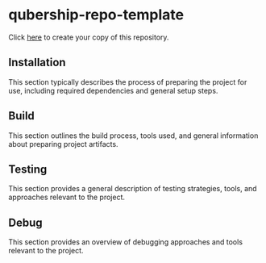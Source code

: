 # qubership-repo-template

Click [here](https://github.com/Netcracker/qubership-repo-template/generate) to create your copy of this repository.

## Installation

This section typically describes the process of preparing the project for use, including required dependencies and general setup steps.

## Build

This section outlines the build process, tools used, and general information about preparing project artifacts.

## Testing

This section provides a general description of testing strategies, tools, and approaches relevant to the project.

## Debug

This section provides an overview of debugging approaches and tools relevant to the project.

